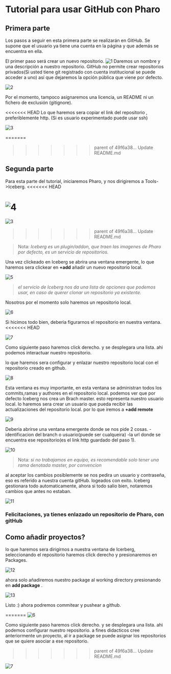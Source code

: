 # Tutorial para usar GitHub con Pharo 

## Primera parte

Los pasos a seguir en esta primera parte se realizarán en GitHub.
Se supone que el usuario ya tiene una cuenta en la página y que
además se encuentra en ella.

El primer paso será crear un nuevo repositorio.
![1](Screenshot_11.jpg)
Daremos un nombre y una descripción a nuestro repositorio.
GitHub no permite crear repositorios privados(Si usted tiene git registrado con cuenta institucional se puede acceder a uno)
así que dejaremos la opción pública que viene por defecto.

![2](Screenshot_1.jpg)

Por el momento, tampoco asignaremos una licencia, un README
ni un fichero de exclusión (gitignore).

<<<<<<< HEAD
Lo que haremos sera copiar el link del repositorio , preferiblemente http. (Si es usuario experimentado puede usar ssh)

![3](Screenshot_9.jpg)


=======
>>>>>>> parent of 49f6a38... Update README.md
## Segunda parte


Para esta parte del tutorial, iniciaremos Pharo, y nos dirigiremos a Tools->Iceberg.
<<<<<<< HEAD

![4](Screenshot_2.jpg)
=======
![3](Screenshot_2.jpg)
>>>>>>> parent of 49f6a38... Update README.md

>Nota:
>*Iceberg es un plugin/addon, que traen las imagenes de Pharo por defecto, es un servicio de repositorios.*

Una vez clickeado en Iceberg se abrira una ventana emergente, lo que haremos sera clickear en **+add** añadir un nuevo repositorio local.

![5](Screenshot_3.jpg)

>*el servicio de Iceberg nos da una lista de opciones que podemos usar, en caso de querer clonar un repositorio ya existente.*

Nosotros por el momento solo haremos un repositorio local.

![6](Screenshot_18.jpg)

Si hicimos todo bien, deberia figurarnos el repositorio en nuestra ventana.
<<<<<<< HEAD

![7](Screenshot_4.jpg)

Como siguiente paso haremos click derecho. y se desplegara una lista. ahi podemos interactuar nuestro repositorio.

lo que haremos sera configurar y enlazar nuestro repositorio local con el repositorio creado en github.

![8](Screenshot_8.jpg)

Esta ventana es muy importante, en esta ventana se administran todos los commits,ramas y authores en el repositorio local. 
podemos ver que por defecto Iceberg nos crea un Brach master. esto representa nuestro usuario local. lo haremos sera crear un usuario 
que pueda recibir las actualizaciones del repositorio local. por lo que iremos a **+add remote** 

![9](Screenshot_19.jpg)

Deberia abrirse una ventana emergente donde se nos pide 2 cosas. 
-identificacion del branch o usuario(puede ser cualqueira)
-la url donde se encuentra ese repositorio(es el link http guardado del paso 1).

![10](Screenshot_10.jpg)

>Nota: *si no trabajamos en equipo, es recomendable solo tener una rama denotada master, por convencion*

al aceptar los cambios posiblemente se nos pedira un usuario y contraseña, eso es referido a nuestra cuenta gitHub.
logeados con exito. Iceberg gestionara todo automaticamente, ahora si todo salio bien, notaremos cambios que antes no estaban.

![11](Screenshot_12.jpg)

### Felicitaciones, ya tienes enlazado un repositorio de Pharo, con gitHub 

## Como añadir proyectos?

lo que haremos sera dirigirnos a nuestra ventana de Icerberg, seleccionando el repositorio haremos click derecho y presionaremos en Packages.

![12](Screenshot_5.jpg)

ahora solo añadiremos nuestro package al working directory presionando en **add package** .

![13](Screenshot_20.jpg)

Listo :) ahora podremos commitear y pushear a github.





=======
![6](Screenshot_4.jpg)

Como siguiente paso haremos click derecho. y se desplegara una lista. ahi podemos configurar nuestro repositorio.
a fines didacticos cree anteriormente un proyecto, al ir a package se puede asignar los repositorios que se quiere asociar a ese repositorio.
>>>>>>> parent of 49f6a38... Update README.md

![7](Screenshot_5.jpg)







